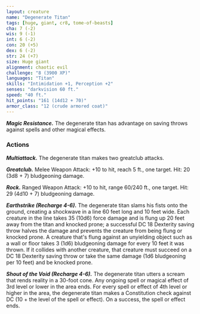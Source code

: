 ```yaml
---
layout: creature
name: "Degenerate Titan"
tags: [huge, giant, cr8, tome-of-beasts]
cha: 7 (-2)
wis: 9 (-1)
int: 6 (-2)
con: 20 (+5)
dex: 6 (-2)
str: 24 (+7)
size: Huge giant
alignment: chaotic evil
challenge: "8 (3900 XP)"
languages: "Titan"
skills: "Intimidation +1, Perception +2"
senses: "darkvision 60 ft."
speed: "40 ft."
hit_points: "161 (14d12 + 70)"
armor_class: "12 (crude armored coat)"
---
```


***Magic Resistance.*** The degenerate titan has advantage on saving throws against spells and other magical effects.

### Actions

***Multiattack.*** The degenerate titan makes two greatclub attacks.

***Greatclub.*** Melee Weapon Attack: +10 to hit, reach 5 ft., one target. Hit: 20 (3d8 + 7) bludgeoning damage.

***Rock.*** Ranged Weapon Attack: +10 to hit, range 60/240 ft., one target. Hit: 29 (4d10 + 7) bludgeoning damage.

***Earthstrike (Recharge 4-6).*** The degenerate titan slams his fists onto the ground, creating a shockwave in a line 60 feet long and 10 feet wide. Each creature in the line takes 35 (10d6) force damage and is flung up 20 feet away from the titan and knocked prone; a successful DC 18 Dexterity saving throw halves the damage and prevents the creature from being flung or knocked prone. A creature that's flung against an unyielding object such as a wall or floor takes 3 (1d6) bludgeoning damage for every 10 feet it was thrown. If it collides with another creature, that creature must succeed on a DC 18 Dexterity saving throw or take the same damage (1d6 bludgeoning per 10 feet) and be knocked prone.

***Shout of the Void (Recharge 4-6).*** The degenerate titan utters a scream that rends reality in a 30-foot cone. Any ongoing spell or magical effect of 3rd level or lower in the area ends. For every spell or effect of 4th level or higher in the area, the degenerate titan makes a Constitution check against DC (10 + the level of the spell or effect). On a success, the spell or effect ends.

